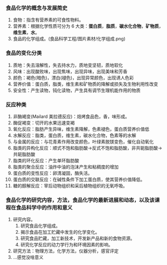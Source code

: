 ### 食品化学的概念与发展简史

1. 食物：指含有营养素的可食性物料。
2. 营养素：根据化学性质可分为 6 大类：**蛋白质**，**脂质**，**碳水化合物**，**矿物质**，**维生素**，**水**。
3. 食品的化学组成。(食品科学工程/图片素材/化学组成.png)

### **食品的变化分类**

1. 质地：失去溶解性，失去持水力，质地变坚韧，质地软化
2. 风味：出现酸败味，出现焦味，出现异味，出现美味和芳香
3. 颜色：褐色(暗色)，漂白(褪色)，出现异常颜色，出现诱人色彩
4. 营养价值：蛋白质，脂类，维生素和矿物质的降解或损失及生物利用性改变
5. 安全性：产生读物，钝化读物，产生具有调节生理机能作用的物质

### **反应种类**

1. 非酶褐变(Mailard 美拉德反应)：焙烤食品色，香，味形成。
2. 酶促褐变：切开的水果迅速变褐
3. 氧化反应：脂肪产生异味，维生素降解，色素褪色，蛋白质营养价值低
4. 水解反应：脂类，蛋白质，维生素，碳水化合物，色素等的水解
5. 与金属的反应：与花青素作用改变颜色，叶绿素脱镁变色，催化自动氧化
6. 脂类的异构化反应：顺式不饱和脂肪酸->反式不饱和脂肪酸，非共轭脂肪酸->共轭脂肪酸
7. 脂类的环化反应：产生单环脂肪酸
8. 脂类的聚合反应：油炸中油的泡沫产生和粘稠度的增加
9. 蛋白质的变性反应：卵清凝固，酶失活。
10. 蛋白质的交联反应：在碱性条件下加工蛋白质，使其营养价值降低。
11. 糖的醇解反应：宰后动物组织和采后植物组织的无氧呼吸。

### 食品化学的研究内容，方法，食品化学的最新进展和动态，以及该课程在食品科学中的作用和意义

1. 研究内容。
   1. 研究食品化学组成。
   2. 揭示食品在加工贮藏中发生的化学变化。
   3. 研究食品贮藏，加工新技术，开发新产品和新的食物资源。
   4. 研究化学反应的动力学行为和环境因素的影响。
2. 研究方法：物理方法，化学方法，仪器分析，感官评定
3. ...感觉没啥意义
